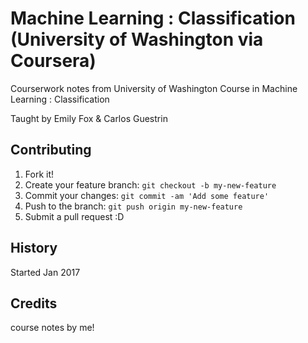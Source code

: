 # Machine Learning : Classification (University of Washington via Coursera)

Courserwork notes from University of Washington Course in Machine Learning : Classification

Taught by Emily Fox & Carlos Guestrin 

## Contributing

1. Fork it!
2. Create your feature branch: `git checkout -b my-new-feature`
3. Commit your changes: `git commit -am 'Add some feature'`
4. Push to the branch: `git push origin my-new-feature`
5. Submit a pull request :D

## History

Started Jan 2017

## Credits

course notes by me!
